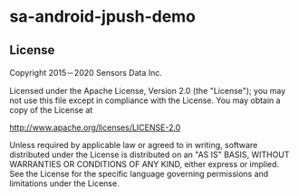 # sa-android-jpush-demo

## License

<p id ='copyright'>Copyright 2015－2020 Sensors Data Inc.</p>
<script>
function updateCopyright(){
    document.getElementById("copyright").innerHTML= 'Copyright 2015－'+new Date().getUTCFullYear()+' Sensors Data Inc.'
}
if ( window.addEventListener ) {
    window.addEventListener("load", function(){updateCopyright();}, false)
} else if ( window.attachEvent ) {
   window.attachEvent( "onload", function(){updateCopyright();} )
} else if ( window.onload ) {
    window.onload = function(){updateCopyright();}
}
</script>

Licensed under the Apache License, Version 2.0 (the "License");
you may not use this file except in compliance with the License.
You may obtain a copy of the License at

http://www.apache.org/licenses/LICENSE-2.0

Unless required by applicable law or agreed to in writing, software
distributed under the License is distributed on an "AS IS" BASIS,
WITHOUT WARRANTIES OR CONDITIONS OF ANY KIND, either express or implied.
See the License for the specific language governing permissions and
limitations under the License.
